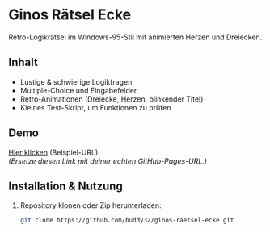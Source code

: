 # Ginos Rätsel Ecke

Retro-Logikrätsel im Windows-95-Stil mit animierten Herzen und Dreiecken.

## Inhalt

- Lustige & schwierige Logikfragen
- Multiple-Choice und Eingabefelder
- Retro-Animationen (Dreiecke, Herzen, blinkender Titel)
- Kleines Test-Skript, um Funktionen zu prüfen

## Demo

[Hier klicken](https://buddy32.github.io/ginos-raetsel-ecke/) (Beispiel-URL)  
*(Ersetze diesen Link mit deiner echten GitHub-Pages-URL.)*

## Installation & Nutzung

1. Repository klonen oder Zip herunterladen:
   ```bash
   git clone https://github.com/buddy32/ginos-raetsel-ecke.git
